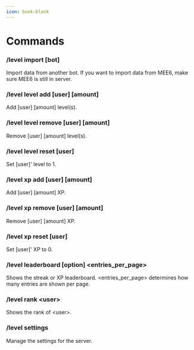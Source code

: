 ```yaml
---
icon: book-blank
---
```


# Commands

### /level import \[bot]

Import data from another bot. If you want to import data from MEE6, make sure MEE6 is still in server.



### /level level add \[user] \[amount]

Add \[user] \[amount] level(s).

### /level level remove \[user] \[amount]

Remove \[user] \[amount] level(s).

### /level level reset \[user]

Set \[user]' level to 1.



### /level xp add \[user] \[amount]

Add \[user] \[amount] XP.

### /level xp remove \[user] \[amount]

Remove \[user] \[amount] XP.

### /level xp reset \[user]

Set \[user]' XP to 0.



### /level leaderboard \[option] \<entries\_per\_page>

Shows the streak or XP leaderboard. \<entries\_per\_page> determines how many entries are shown per page.

### /level rank \<user>

Shows the rank of \<user>.



### /level settings

Manage the settings for the server.
